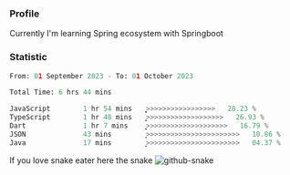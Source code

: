 ### Profile 

Currently I'm learning Spring ecosystem with Springboot

### Statistic
<!--START_SECTION:waka-->

```python
From: 01 September 2023 - To: 01 October 2023

Total Time: 6 hrs 44 mins

JavaScript        1 hr 54 mins    ͎͎͎͎͎͎͎͙>>>>>>>>>>>>>>>>>   28.23 %
TypeScript        1 hr 48 mins    ͎͎͎͎͎͎>>>>>>>>>>>>>>>>>>>   26.93 %
Dart              1 hr 7 mins     ͎͎͎͎͕>>>>>>>>>>>>>>>>>>>>   16.79 %
JSON              43 mins         ͎͎>>>>>>>>>>>>>>>>>>>>>>>   10.86 %
Java              17 mins         ͎͙>>>>>>>>>>>>>>>>>>>>>>>   04.37 %
```

<!--END_SECTION:waka-->

If you love snake eater here the snake 
<picture>
  <source media="(prefers-color-scheme: dark)" srcset="https://github.com/pradana4648/pradana4648/blob/c0566a83ca6ea5f2e46bab00e717c4c82b4b5c4c/github-contribution-grid-snake-dark.svg" />
  <source media="(prefers-color-scheme: light)" srcset="https://github.com/pradana4648/pradana4648/blob/c0566a83ca6ea5f2e46bab00e717c4c82b4b5c4c/github-contribution-grid-snake.svg" />
  <img alt="github-snake" src="https://github.com/pradana4648/pradana4648/blob/c0566a83ca6ea5f2e46bab00e717c4c82b4b5c4c/github-contribution-grid-snake.svg" />
</picture>

